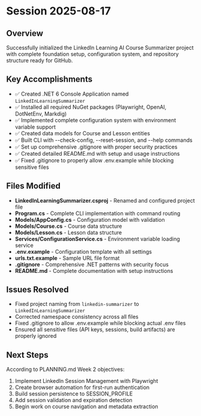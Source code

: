 # Session 2025-08-17

## Overview
Successfully initialized the LinkedIn Learning AI Course Summarizer project with complete foundation setup, configuration system, and repository structure ready for GitHub.

## Key Accomplishments
- ✅ Created .NET 6 Console Application named `LinkedInLearningSummarizer`
- ✅ Installed all required NuGet packages (Playwright, OpenAI, DotNetEnv, Markdig)
- ✅ Implemented complete configuration system with environment variable support
- ✅ Created data models for Course and Lesson entities
- ✅ Built CLI with --check-config, --reset-session, and --help commands
- ✅ Set up comprehensive .gitignore with proper security practices
- ✅ Created detailed README.md with setup and usage instructions
- ✅ Fixed .gitignore to properly allow .env.example while blocking sensitive files

## Files Modified
- **LinkedInLearningSummarizer.csproj** - Renamed and configured project file
- **Program.cs** - Complete CLI implementation with command routing
- **Models/AppConfig.cs** - Configuration model with validation
- **Models/Course.cs** - Course data structure
- **Models/Lesson.cs** - Lesson data structure  
- **Services/ConfigurationService.cs** - Environment variable loading service
- **.env.example** - Configuration template with all settings
- **urls.txt.example** - Sample URL file format
- **.gitignore** - Comprehensive .NET patterns with security focus
- **README.md** - Complete documentation with setup instructions

## Issues Resolved
- Fixed project naming from `linkedin-summarizer` to `LinkedInLearningSummarizer`
- Corrected namespace consistency across all files
- Fixed .gitignore to allow .env.example while blocking actual .env files
- Ensured all sensitive files (API keys, sessions, build artifacts) are properly ignored

## Next Steps
According to PLANNING.md Week 2 objectives:
1. Implement LinkedIn Session Management with Playwright
2. Create browser automation for first-run authentication
3. Build session persistence to SESSION_PROFILE
4. Add session validation and expiration detection
5. Begin work on course navigation and metadata extraction
